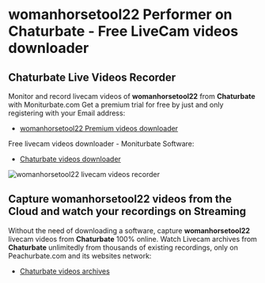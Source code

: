 # womanhorsetool22 Performer on Chaturbate - Free LiveCam videos downloader

## Chaturbate Live Videos Recorder

Monitor and record livecam videos of **womanhorsetool22** from **Chaturbate** with Moniturbate.com
Get a premium trial for free by just and only registering with your Email address:
* [womanhorsetool22 Premium videos downloader](https://moniturbate.com/request-demo-licence-key.html)

Free livecam videos downloader - Moniturbate Software:
* [Chaturbate videos downloader](https://moniturbate.com/moniturbate-download-software.html)

![womanhorsetool22 livecam videos recorder](https://peachurnet.com/templates/moniturbate-software.png)


## Capture womanhorsetool22 videos from the Cloud and watch your recordings on Streaming

Without the need of downloading a software, capture **womanhorsetool22** livecam videos from **Chaturbate** 100% online.
Watch Livecam archives from **Chaturbate** unlimitedly from thousands of existing recordings, only on Peachurbate.com and its websites network:
* [Chaturbate videos archives](https://peachurnet.com/)